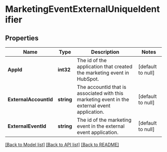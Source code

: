 # MarketingEventExternalUniqueIdentifier

## Properties
Name | Type | Description | Notes
------------ | ------------- | ------------- | -------------
**AppId** | **int32** | The id of the application that created the marketing event in HubSpot. | [default to null]
**ExternalAccountId** | **string** | The accountId that is associated with this marketing event in the external event application. | [default to null]
**ExternalEventId** | **string** | The id of the marketing event in the external event application. | [default to null]

[[Back to Model list]](../README.md#documentation-for-models) [[Back to API list]](../README.md#documentation-for-api-endpoints) [[Back to README]](../README.md)

